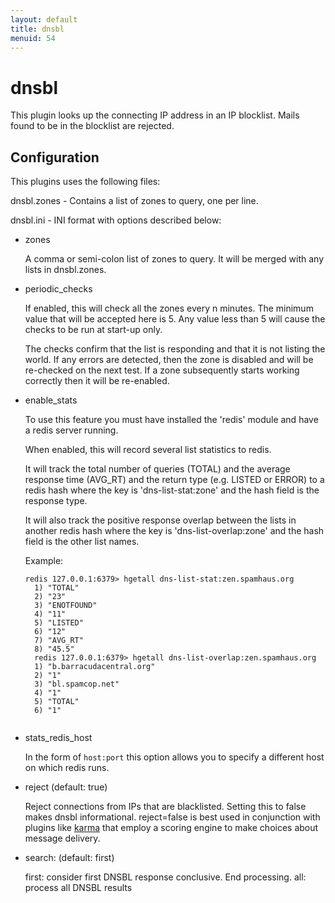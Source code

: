 ```yaml
---
layout: default
title: dnsbl
menuid: 54
---
```

dnsbl
=====

This plugin looks up the connecting IP address in an IP blocklist. Mails
found to be in the blocklist are rejected.

Configuration
-------------

This plugins uses the following files:

dnsbl.zones - Contains a list of zones to query, one per line.

dnsbl.ini - INI format with options described below:

* zones

    A comma or semi-colon list of zones to query.  It will be merged with
    any lists in dnsbl.zones.

* periodic\_checks

    If enabled, this will check all the zones every n minutes.
    The minimum value that will be accepted here is 5.  Any value less
    than 5 will cause the checks to be run at start-up only.

    The checks confirm that the list is responding and that it is not
    listing the world.  If any errors are detected, then the zone is
    disabled and will be re-checked on the next test.  If a zone
    subsequently starts working correctly then it will be re-enabled.

* enable\_stats

    To use this feature you must have installed the 'redis' module and
    have a redis server running.

    When enabled, this will record several list statistics to redis.

    It will track the total number of queries (TOTAL) and the average
    response time (AVG\_RT) and the return type (e.g. LISTED or ERROR)
    to a redis hash where the key is 'dns-list-stat:zone' and the hash
    field is the response type.

    It will also track the positive response overlap between the lists
    in another redis hash where the key is 'dns-list-overlap:zone' and
    the hash field is the other list names.

    Example:
    <pre><code>redis 127.0.0.1:6379> hgetall dns-list-stat:zen.spamhaus.org
    1) "TOTAL"
    2) "23"
    3) "ENOTFOUND"
    4) "11"
    5) "LISTED"
    6) "12"
    7) "AVG_RT"
    8) "45.5"
    redis 127.0.0.1:6379> hgetall dns-list-overlap:zen.spamhaus.org
    1) "b.barracudacentral.org"
    2) "1"
    3) "bl.spamcop.net"
    4) "1"
    5) "TOTAL"
    6) "1"
    </code></pre>

* stats\_redis\_host

    In the form of `host:port` this option allows you to specify a different
    host on which redis runs.

* reject (default: true)

    Reject connections from IPs that are blacklisted. Setting this to false
    makes dnsbl informational. reject=false is best used in conjunction with
    plugins like [karma](/manual/plugins/karma.html) that employ a scoring
    engine to make choices about message delivery.

* search: (default: first)

    first: consider first DNSBL response conclusive. End processing.
    all:   process all DNSBL results

